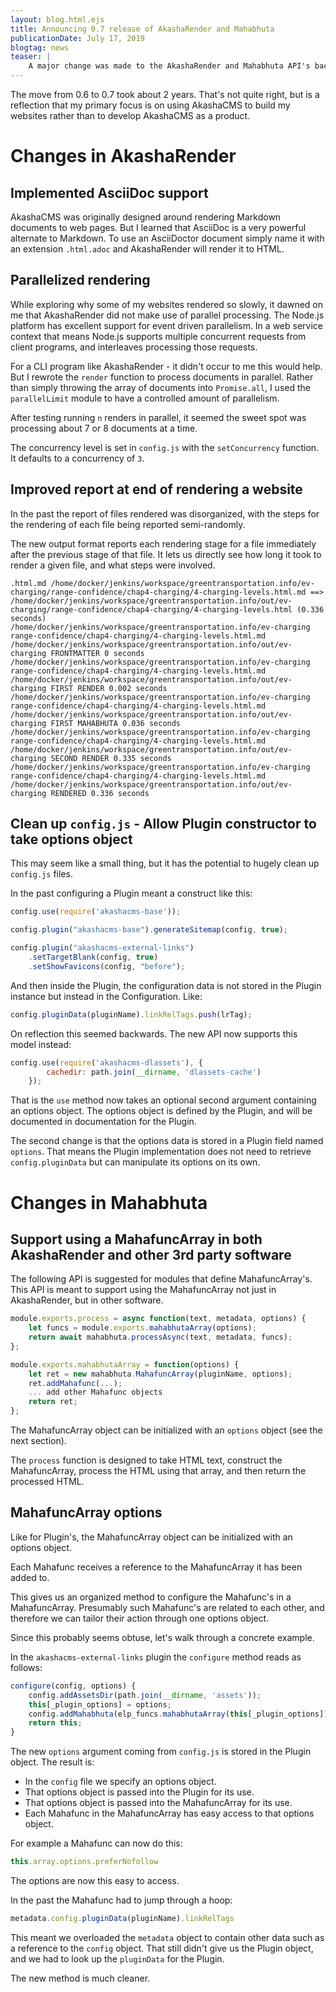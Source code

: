 ```yaml
---
layout: blog.html.ejs
title: Announcing 0.7 release of AkashaRender and Mahabhuta
publicationDate: July 17, 2019
blogtag: news
teaser: |
    A major change was made to the AkashaRender and Mahabhuta API's back in March/April.  I had held back on publishing an update to these modules but they've been in use long enough to prove their stability.  The changes improve configuration files, and make it easier to reuse MahabhutaArray's outside of an AkashaRender project.
---
```


The move from 0.6 to 0.7 took about 2 years.  That's not quite right, but is a reflection that my primary focus is on using AkashaCMS to build my websites rather than to develop AkashaCMS as a product.  

# Changes in AkashaRender

## Implemented AsciiDoc support

AkashaCMS was originally designed around rendering Markdown documents to web pages.  But I learned that AsciiDoc is a very powerful alternate to Markdown.  To use an AsciiDoctor document simply name it with an extension `.html.adoc` and AkashaRender will render it to HTML.

## Parallelized rendering

While exploring why some of my websites rendered so slowly, it dawned on me that AkashaRender did not make use of parallel processing.  The Node.js platform has excellent support for event driven parallelism.  In a web service context that means Node.js supports multiple concurrent requests from client programs, and interleaves processing those requests.

For a CLI program like AkashaRender - it didn't occur to me this would help.  But I rewrote the `render` function to process documents in parallel.  Rather than simply throwing the array of documents into `Promise.all`, I used the `parallelLimit` module to have a controlled amount of parallelism.

After testing running `n` renders in parallel, it seemed the sweet spot was processing about 7 or 8 documents at a time.

The concurrency level is set in `config.js` with the `setConcurrency` function.  It defaults to a concurrency of `3`.

## Improved report at end of rendering a website

In the past the report of files rendered was disorganized, with the steps for the rendering of each file being reported semi-randomly.

The new output format reports each rendering stage for a file immediately after the previous stage of that file.  It lets us directly see how long it took to render a given file, and what steps were involved.

```
.html.md /home/docker/jenkins/workspace/greentransportation.info/ev-charging/range-confidence/chap4-charging/4-charging-levels.html.md ==> /home/docker/jenkins/workspace/greentransportation.info/out/ev-charging/range-confidence/chap4-charging/4-charging-levels.html (0.336 seconds)
/home/docker/jenkins/workspace/greentransportation.info/ev-charging range-confidence/chap4-charging/4-charging-levels.html.md /home/docker/jenkins/workspace/greentransportation.info/out/ev-charging FRONTMATTER 0 seconds
/home/docker/jenkins/workspace/greentransportation.info/ev-charging range-confidence/chap4-charging/4-charging-levels.html.md /home/docker/jenkins/workspace/greentransportation.info/out/ev-charging FIRST RENDER 0.002 seconds
/home/docker/jenkins/workspace/greentransportation.info/ev-charging range-confidence/chap4-charging/4-charging-levels.html.md /home/docker/jenkins/workspace/greentransportation.info/out/ev-charging FIRST MAHABHUTA 0.036 seconds
/home/docker/jenkins/workspace/greentransportation.info/ev-charging range-confidence/chap4-charging/4-charging-levels.html.md /home/docker/jenkins/workspace/greentransportation.info/out/ev-charging SECOND RENDER 0.335 seconds
/home/docker/jenkins/workspace/greentransportation.info/ev-charging range-confidence/chap4-charging/4-charging-levels.html.md /home/docker/jenkins/workspace/greentransportation.info/out/ev-charging RENDERED 0.336 seconds
```

## Clean up `config.js` - Allow Plugin constructor to take options object

This may seem like a small thing, but it has the potential to hugely clean up `config.js` files.

In the past configuring a Plugin meant a construct like this:

```js
config.use(require('akashacms-base'));

config.plugin("akashacms-base").generateSitemap(config, true);

config.plugin("akashacms-external-links")
    .setTargetBlank(config, true)
    .setShowFavicons(config, "before");
```

And then inside the Plugin, the configuration data is not stored in the Plugin instance but instead in the Configuration.  Like:

```js
config.pluginData(pluginName).linkRelTags.push(lrTag);
```

On reflection this seemed backwards.  The new API now supports this model instead:

```js
config.use(require('akashacms-dlassets'), {
        cachedir: path.join(__dirname, 'dlassets-cache')
    });
```

That is the `use` method now takes an optional second argument containing an options object.  The options object is defined by the Plugin, and will be documented in documentation for the Plugin.

The second change is that the options data is stored in a Plugin field named `options`.  That means the Plugin implementation does not need to retrieve `config.pluginData` but can manipulate its options on its own.

# Changes in Mahabhuta

## Support using a MahafuncArray in both AkashaRender and other 3rd party software

The following API is suggested for modules that define MahafuncArray's.  This API is meant to support using the MahafuncArray not just in AkashaRender, but in other software.

```js
module.exports.process = async function(text, metadata, options) {
    let funcs = module.exports.mahabhutaArray(options);
    return await mahabhuta.processAsync(text, metadata, funcs);
};

module.exports.mahabhutaArray = function(options) {
    let ret = new mahabhuta.MahafuncArray(pluginName, options);
    ret.addMahafunc(...);
    ... add other Mahafunc objects
    return ret;
};
```

The MahafuncArray object can be initialized with an `options` object (see the next section).  

The `process` function is designed to take HTML text, construct the MahafuncArray, process the HTML using that array, and then return the processed HTML.

## MahafuncArray options 

Like for Plugin's, the MahafuncArray object can be initialized with an options object.

Each Mahafunc receives a reference to the MahafuncArray it has been added to.

This gives us an organized method to configure the Mahafunc's in a MahafuncArray.  Presumably such Mahafunc's are related to each other, and therefore we can tailor their action through one options object.

Since this probably seems obtuse, let's walk through a concrete example.

In the `akashacms-external-links` plugin the `configure` method reads as follows:

```js
configure(config, options) {
    config.addAssetsDir(path.join(__dirname, 'assets'));
    this[_plugin_options] = options;
    config.addMahabhuta(elp_funcs.mahabhutaArray(this[_plugin_options]));
    return this;
}
```

The new `options` argument coming from `config.js` is stored in the Plugin object.  The result is:

* In the `config` file we specify an options object.
* That options object is passed into the Plugin for its use.
* That options object is passed into the MahafuncArray for its use.
* Each Mahafunc in the MahafuncArray has easy access to that options object.

For example a Mahafunc can now do this:

```js
this.array.options.preferNofollow
```

The options are now this easy to access.  

In the past the Mahafunc had to jump through a hoop:

```js
metadata.config.pluginData(pluginName).linkRelTags
```

This meant we overloaded the `metadata` object to contain other data such as a reference to the `config` object.  That still didn't give us the Plugin object, and we had to look up the `pluginData` for the Plugin.

The new method is much cleaner.
